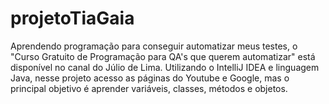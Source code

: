 # projetoTiaGaia
Aprendendo programação para conseguir automatizar meus testes, o "Curso Gratuito de Programação para QA's que querem automatizar" está disponível no canal do Júlio de Lima. Utilizando o IntelliJ IDEA e linguagem Java, nesse projeto acesso as páginas do Youtube e Google, mas o principal objetivo é aprender variáveis, classes, métodos e objetos.
